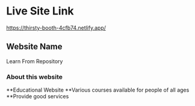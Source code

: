 # Live Site Link

https://thirsty-booth-4cfb74.netlify.app/ 


## Website Name
Learn From Repository



### About this website

**Educational Website
**Various courses available for people of all ages
**Provide good services

